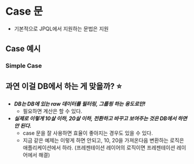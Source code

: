# Case 문

- 기본적으로 JPQL에서 지원하는 문법은 지원

## Case 예시 


### Simple Case

### 

## 과연 이걸 DB에서 하는 게 맞을까? ⭐️

- **_DB는 DB에 있는 raw 데이터를 필터링, 그룹핑 하는 용도로만!_**
  - 필요하면 계산은 할 수 있다.
- **_실제로 이렇게 10살 이하, 20살 이하, 전환하고 바꾸고 보여주는 것은 DB에서 하면 안 된다._** 
  - case 문을 잘 사용하면 효율이 좋아지는 경우도 있을 수 있다.
  - 지금 같은 예제는 이렇게 하면 안되고, 10, 20을 가져온다음 변환하는 로직은 애플리케이션에서 하라. (프레젠테이션 레이어의 로직이면 프레젠테이션 레이어에서 해결) 

